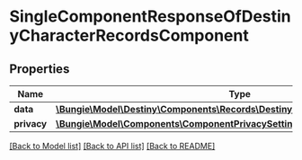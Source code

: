 # SingleComponentResponseOfDestinyCharacterRecordsComponent

## Properties
Name | Type | Description | Notes
------------ | ------------- | ------------- | -------------
**data** | [**\Bungie\Model\Destiny\Components\Records\DestinyCharacterRecordsComponent**](DestinyCharacterRecordsComponent.md) |  | [optional] 
**privacy** | [**\Bungie\Model\Components\ComponentPrivacySetting**](ComponentPrivacySetting.md) |  | [optional] 

[[Back to Model list]](../README.md#documentation-for-models) [[Back to API list]](../README.md#documentation-for-api-endpoints) [[Back to README]](../README.md)


